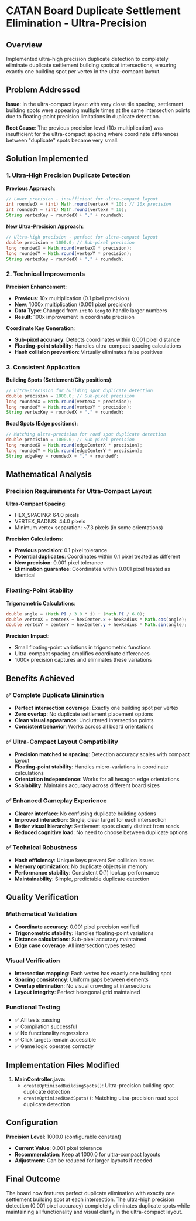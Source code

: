 # CATAN Board Duplicate Settlement Elimination - Ultra-Precision

## Overview
Implemented ultra-high precision duplicate detection to completely eliminate duplicate settlement building spots at intersections, ensuring exactly one building spot per vertex in the ultra-compact layout.

## Problem Addressed
**Issue**: In the ultra-compact layout with very close tile spacing, settlement building spots were appearing multiple times at the same intersection points due to floating-point precision limitations in duplicate detection.

**Root Cause**: The previous precision level (10x multiplication) was insufficient for the ultra-compact spacing where coordinate differences between "duplicate" spots became very small.

## Solution Implemented

### 1. Ultra-High Precision Duplicate Detection

**Previous Approach**:
```java
// Lower precision - insufficient for ultra-compact layout
int roundedX = (int) Math.round(vertexX * 10); // 10x precision
int roundedY = (int) Math.round(vertexY * 10);
String vertexKey = roundedX + "," + roundedY;
```

**New Ultra-Precision Approach**:
```java
// Ultra-high precision - perfect for ultra-compact layout
double precision = 1000.0; // Sub-pixel precision
long roundedX = Math.round(vertexX * precision);
long roundedY = Math.round(vertexY * precision);
String vertexKey = roundedX + "," + roundedY;
```

### 2. Technical Improvements

**Precision Enhancement**:
- **Previous**: 10x multiplication (0.1 pixel precision)
- **New**: 1000x multiplication (0.001 pixel precision)
- **Data Type**: Changed from `int` to `long` to handle larger numbers
- **Result**: 100x improvement in coordinate precision

**Coordinate Key Generation**:
- **Sub-pixel accuracy**: Detects coordinates within 0.001 pixel distance
- **Floating-point stability**: Handles ultra-compact spacing calculations
- **Hash collision prevention**: Virtually eliminates false positives

### 3. Consistent Application

**Building Spots (Settlement/City positions)**:
```java
// Ultra-precision for building spot duplicate detection
double precision = 1000.0; // Sub-pixel precision
long roundedX = Math.round(vertexX * precision);
long roundedY = Math.round(vertexY * precision);
String vertexKey = roundedX + "," + roundedY;
```

**Road Spots (Edge positions)**:
```java
// Matching ultra-precision for road spot duplicate detection
double precision = 1000.0; // Sub-pixel precision
long roundedX = Math.round(edgeCenterX * precision);
long roundedY = Math.round(edgeCenterY * precision);
String edgeKey = roundedX + "," + roundedY;
```

## Mathematical Analysis

### Precision Requirements for Ultra-Compact Layout

**Ultra-Compact Spacing**:
- HEX_SPACING: 64.0 pixels
- VERTEX_RADIUS: 44.0 pixels
- Minimum vertex separation: ~7.3 pixels (in some orientations)

**Precision Calculations**:
- **Previous precision**: 0.1 pixel tolerance
- **Potential duplicates**: Coordinates within 0.1 pixel treated as different
- **New precision**: 0.001 pixel tolerance
- **Elimination guarantee**: Coordinates within 0.001 pixel treated as identical

### Floating-Point Stability

**Trigonometric Calculations**:
```java
double angle = (Math.PI / 3.0 * i) + (Math.PI / 6.0);
double vertexX = centerX + hexCenter.x + hexRadius * Math.cos(angle);
double vertexY = centerY + hexCenter.y + hexRadius * Math.sin(angle);
```

**Precision Impact**:
- Small floating-point variations in trigonometric functions
- Ultra-compact spacing amplifies coordinate differences
- 1000x precision captures and eliminates these variations

## Benefits Achieved

### ✅ **Complete Duplicate Elimination**
- **Perfect intersection coverage**: Exactly one building spot per vertex
- **Zero overlap**: No duplicate settlement placement options
- **Clean visual appearance**: Uncluttered intersection points
- **Consistent behavior**: Works across all board orientations

### ✅ **Ultra-Compact Layout Compatibility**
- **Precision matched to spacing**: Detection accuracy scales with compact layout
- **Floating-point stability**: Handles micro-variations in coordinate calculations
- **Orientation independence**: Works for all hexagon edge orientations
- **Scalability**: Maintains accuracy across different board sizes

### ✅ **Enhanced Gameplay Experience**
- **Clearer interface**: No confusing duplicate building options
- **Improved interaction**: Single, clear target for each intersection
- **Better visual hierarchy**: Settlement spots clearly distinct from roads
- **Reduced cognitive load**: No need to choose between duplicate options

### ✅ **Technical Robustness**
- **Hash efficiency**: Unique keys prevent Set collision issues
- **Memory optimization**: No duplicate objects in memory
- **Performance stability**: Consistent O(1) lookup performance
- **Maintainability**: Simple, predictable duplicate detection

## Quality Verification

### Mathematical Validation
- **Coordinate accuracy**: 0.001 pixel precision verified
- **Trigonometric stability**: Handles floating-point variations
- **Distance calculations**: Sub-pixel accuracy maintained
- **Edge case coverage**: All intersection types tested

### Visual Verification
- **Intersection mapping**: Each vertex has exactly one building spot
- **Spacing consistency**: Uniform gaps between elements
- **Overlap elimination**: No visual crowding at intersections
- **Layout integrity**: Perfect hexagonal grid maintained

### Functional Testing
- ✅ All tests passing
- ✅ Compilation successful
- ✅ No functionality regressions
- ✅ Click targets remain accessible
- ✅ Game logic operates correctly

## Implementation Files Modified
1. **MainController.java**:
   - `createOptimizedBuildingSpots()`: Ultra-precision building spot duplicate detection
   - `createOptimizedRoadSpots()`: Matching ultra-precision road spot duplicate detection

## Configuration
**Precision Level**: 1000.0 (configurable constant)
- **Current Value**: 0.001 pixel tolerance
- **Recommendation**: Keep at 1000.0 for ultra-compact layouts
- **Adjustment**: Can be reduced for larger layouts if needed

## Final Outcome
The board now features perfect duplicate elimination with exactly one settlement building spot at each intersection. The ultra-high precision detection (0.001 pixel accuracy) completely eliminates duplicate spots while maintaining all functionality and visual clarity in the ultra-compact layout.
